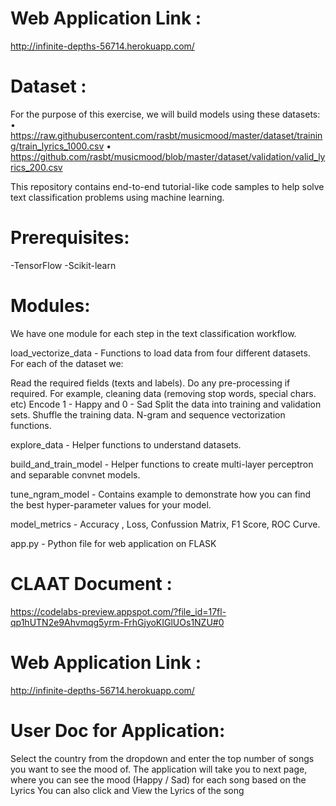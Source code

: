 # Web Application Link : 
http://infinite-depths-56714.herokuapp.com/

# Dataset :
For the purpose of this exercise, we will build models using these datasets: • https://raw.githubusercontent.com/rasbt/musicmood/master/dataset/training/train_lyrics_1000.csv • https://github.com/rasbt/musicmood/blob/master/dataset/validation/valid_lyrics_200.csv

This repository contains end-to-end tutorial-like code samples to help solve text classification problems using machine learning.

# Prerequisites:
-TensorFlow
-Scikit-learn

# Modules:
We have one module for each step in the text classification workflow.

load_vectorize_data - Functions to load data from four different datasets. For each of the dataset we:

Read the required fields (texts and labels).
Do any pre-processing if required. For example, cleaning data (removing stop words, special chars. etc)
Encode 1 - Happy and 0 - Sad
Split the data into training and validation sets.
Shuffle the training data.
N-gram and sequence vectorization functions.

explore_data - Helper functions to understand datasets.

build_and_train_model - Helper functions to create multi-layer perceptron and separable convnet models.

tune_ngram_model - Contains example to demonstrate how you can find the best hyper-parameter values for your model.

model_metrics - Accuracy , Loss, Confussion Matrix, F1 Score, ROC Curve.

app.py - Python file for web application on FLASK

# CLAAT Document : 
https://codelabs-preview.appspot.com/?file_id=17fl-qp1hUTN2e9Ahvmqg5yrm-FrhGjyoKIGlUOs1NZU#0

# Web Application Link : 
http://infinite-depths-56714.herokuapp.com/

# User Doc for Application:
Select the country from the dropdown and enter the top number of songs you want to see the mood of. The application will take you to next page, where you can see the mood (Happy / Sad) for each song based on the Lyrics You can also click and View the Lyrics of the song
